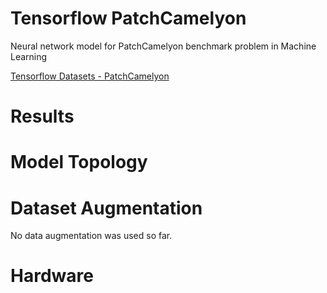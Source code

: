 # Tensorflow PatchCamelyon 

Neural network model for PatchCamelyon benchmark problem in Machine Learning

[Tensorflow Datasets - PatchCamelyon ](https://www.tensorflow.org/datasets/catalog/patch_camelyon)

# Results

# Model Topology

# Dataset Augmentation

No data augmentation was used so far.

# Hardware
